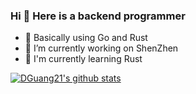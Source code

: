 ### Hi 👋 Here is a backend programmer

- 🤔 Basically using Go and Rust
- 🔭 I’m currently working on ShenZhen
- 🌱 I'm currently learning Rust

[![DGuang21's github stats](https://github-readme-stats.vercel.app/api?username=DGuang21&show_icons=true&theme=dark)](https://github.com/anuraghazra/github-readme-stats)
